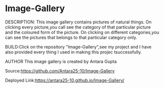 # Image-Gallery

DESCRIPTION: This image gallery contains pictures of natural things. On clicking every picture,you call see the category of that particular picture and the coloured form of the picture. On clicking on different categories,you can see the pictures that belongs to that particular category only.

BUILD:Click on the repository "Image-Gallery",see my project and I have also provided every thing I used in making this projec tsuccessfully.

AUTHOR This image gallery  is created by Antara Gupta

Source:https://github.com/Antara25-10/Image-Gallery

Deployed Link:https://antara25-10.github.io/Image-Gallery/
